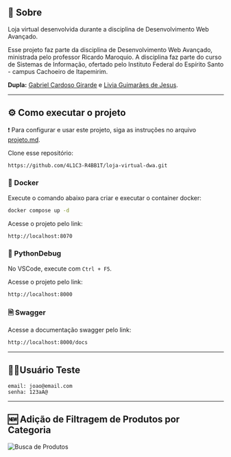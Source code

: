 ## 🏪 Sobre

Loja virtual desenvolvida durante a disciplina de Desenvolvimento Web Avançado.

Esse projeto faz parte da disciplina de Desenvolvimento Web Avançado, ministrada pelo professor Ricardo Maroquio. A disciplina faz parte do curso de Sistemas de Informação, ofertado pelo Instituto Federal do Espírito Santo - campus Cachoeiro de Itapemirim.

**Dupla:** [Gabriel Cardoso Girarde](https://github.com/GNobroga) e [Livia Guimarães de Jesus](https://github.com/4L1C3-R4BB1T).

---

## ⚙️ Como executar o projeto

❗ Para configurar e usar este projeto, siga as instruções no arquivo [projeto.md](https://github.com/4L1C3-R4BB1T/loja-virtual-dwa/blob/main/_docs/projeto.md).

Clone esse repositório:

```bash
https://github.com/4L1C3-R4BB1T/loja-virtual-dwa.git
```

### 🐳 Docker 

Execute o comando abaixo para criar e executar o container docker:

```bash
docker compose up -d
```

Acesse o projeto pelo link:

```bash
http://localhost:8070
```

### 🐍 PythonDebug

No VSCode, execute com ```Ctrl + F5```. 

Acesse o projeto pelo link:

```bash
http://localhost:8000
```

### 🗎 Swagger

Acesse a documentação swagger pelo link:

```bash
http://localhost:8000/docs
```

---

## 👩‍💼Usuário Teste

```
email: joao@email.com
senha: 123aA@
```

---

## 🆕 Adição de Filtragem de Produtos por Categoria

![Busca de Produtos](https://github.com/4L1C3-R4BB1T/loja-virtual-dwa/blob/feature/categories/assets/1.png)